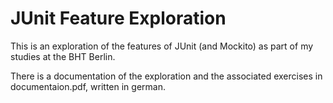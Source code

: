 # JUnit Feature Exploration
This is an exploration of the features of JUnit (and Mockito) as part of my studies at the BHT Berlin.

There is a documentation of the exploration and the associated exercises in documentaion.pdf, written in german.

